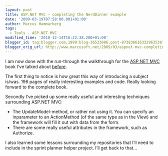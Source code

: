 ```yaml
---
layout: post
title: ASP.NET MVC – completing the NerdDinner example
date: '2009-03-19T07:58:00.001+01:00'
author: Marcus Hammarberg
tags:
  - Tools - ASP.NET MVC
modified_time: '2010-12-14T16:22:38.200+01:00'
blogger_id: tag:blogger.com,1999:blog-36533086.post-8738366163329635387
blogger_orig_url: http://www.marcusoft.net/2009/03/aspnet-mvc-completing-nerddinner.html
---
```



I am now done with the run-through the walkthrough for the
<a href="http://www.asp.net/mvc/" target="_blank">ASP.NET MVC</a> book
I’ve talked about <a
href="http://www.marcusoft.net/2009/03/aspnet-mvc-nerd-dinner-example.html"
target="_blank">before</a>.

The first thing to notice is how great this way of introducing a subject
is/was. 196 pages of really interesting examples and code. Really
looking forward to the complete book.

Secondly I’ve picked up some really useful and interesting techniques
surrounding ASP.NET MVC:

-   The UpdateModel-method, or rather not using it. You can specify an
    inparameter to an ActionMethod (of the same type as in the View) and
    the framework will fill it out with data from the form.
-   There are some really useful attributes in the framework, such as
    Authorize.

I also learned some lessons surrounding my repositories that I’ll need
to include in the sprint planner helper project. I’ll get back to that…
